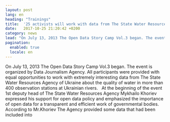 ```yaml
---
layout: post
lang: en
heading: "Trainings"
title:  '25 activists will work with data from The State Water Resources Agency concerning the quality of water'
date:   2017-10-25 21:20:42 +0200
category: news
lead: "On July 13, 2013 The Open Data Story Camp Vol.3 began. The event is organized by Data Journalism Agency. All participants were provided with equal opportunities to work with extremely interesting data from The State Water Resources Agency of Ukraine about the quality of water in more than 400 observation stations at Ukrainian rivers."
pagination:
  enabled: true
  locale: en
---
```

On July 13, 2013 The Open Data Story Camp Vol.3 began. The event is organized by Data Journalism Agency. All participants were provided with equal opportunities to work with extremely interesting data from The State Water Resources Agency of Ukraine about the quality of water in more than 400 observation stations at Ukrainian rivers.  
At the beginning of the event 1st deputy head of The State Water Resources Agency Mykhailo Khoriev expressed his support for open data policy and emphasized the importance of open data for a transparent and efficient work of governmental bodies. According to Mr.Khoriev The Agency provided some data that had been included into